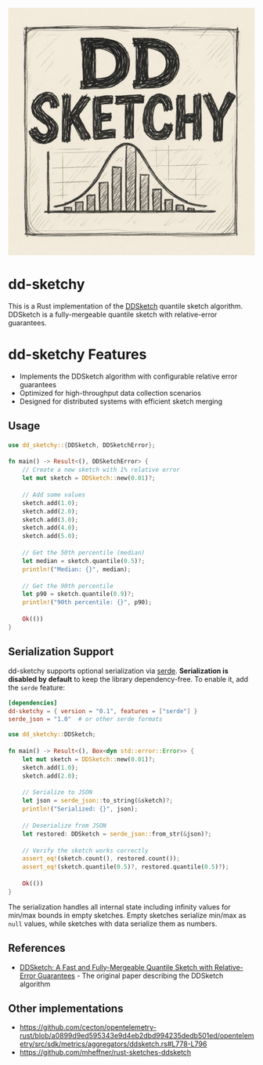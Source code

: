 ![DDSketchy Logo](assets/sketchy.jpg)

# dd-sketchy

This is a Rust implementation of the [DDSketch](https://arxiv.org/pdf/1908.10693.pdf) quantile sketch algorithm. 
DDSketch is a fully-mergeable quantile sketch with relative-error guarantees.

# dd-sketchy Features

* Implements the DDSketch algorithm with configurable relative error guarantees
* Optimized for high-throughput data collection scenarios
* Designed for distributed systems with efficient sketch merging

## Usage

```rust
use dd_sketchy::{DDSketch, DDSketchError};

fn main() -> Result<(), DDSketchError> {
    // Create a new sketch with 1% relative error
    let mut sketch = DDSketch::new(0.01)?;

    // Add some values
    sketch.add(1.0);
    sketch.add(2.0);
    sketch.add(3.0);
    sketch.add(4.0);
    sketch.add(5.0);

    // Get the 50th percentile (median)
    let median = sketch.quantile(0.5)?;
    println!("Median: {}", median);

    // Get the 90th percentile
    let p90 = sketch.quantile(0.9)?;
    println!("90th percentile: {}", p90);

    Ok(())
}
```

## Serialization Support

dd-sketchy supports optional serialization via [serde](https://serde.rs/). **Serialization is disabled by default** to keep the library dependency-free. To enable it, add the `serde` feature:

```toml
[dependencies]
dd-sketchy = { version = "0.1", features = ["serde"] }
serde_json = "1.0"  # or other serde formats
```

```rust
use dd_sketchy::DDSketch;

fn main() -> Result<(), Box<dyn std::error::Error>> {
    let mut sketch = DDSketch::new(0.01)?;
    sketch.add(1.0);
    sketch.add(2.0);

    // Serialize to JSON
    let json = serde_json::to_string(&sketch)?;
    println!("Serialized: {}", json);

    // Deserialize from JSON
    let restored: DDSketch = serde_json::from_str(&json)?;

    // Verify the sketch works correctly
    assert_eq!(sketch.count(), restored.count());
    assert_eq!(sketch.quantile(0.5)?, restored.quantile(0.5)?);

    Ok(())
}
```

The serialization handles all internal state including infinity values for min/max bounds in empty sketches. Empty sketches serialize min/max as `null` values, while sketches with data serialize them as numbers.

## References

* [DDSketch: A Fast and Fully-Mergeable Quantile Sketch with Relative-Error Guarantees](https://arxiv.org/pdf/1908.10693.pdf) - The original paper describing the DDSketch algorithm

## Other implementations

* https://github.com/cecton/opentelemetry-rust/blob/a0899d9ed595343e9d4eb2dbd994235dedb501ed/opentelemetry/src/sdk/metrics/aggregators/ddsketch.rs#L778-L796
* https://github.com/mheffner/rust-sketches-ddsketch
